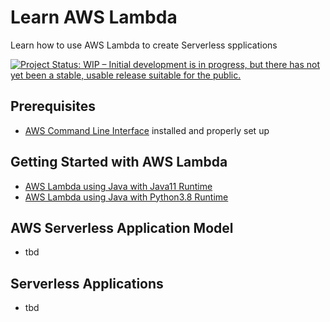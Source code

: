 # Learn AWS Lambda
Learn how to use AWS Lambda to create Serverless spplications

[![Project Status: WIP – Initial development is in progress, but there has not yet been a stable, usable release suitable for the public.](https://www.repostatus.org/badges/latest/wip.svg)](https://www.repostatus.org/#wip)

## Prerequisites
- [AWS Command Line Interface](https://aws.amazon.com/cli/) installed and properly set up

## Getting Started with AWS Lambda
- [AWS Lambda using Java with Java11 Runtime](hello-aws-lambda-java11/)
- [AWS Lambda using Java with Python3.8 Runtime](hello-aws-lambda-python3.8/)

## AWS Serverless Application Model
- tbd

## Serverless Applications
- tbd
